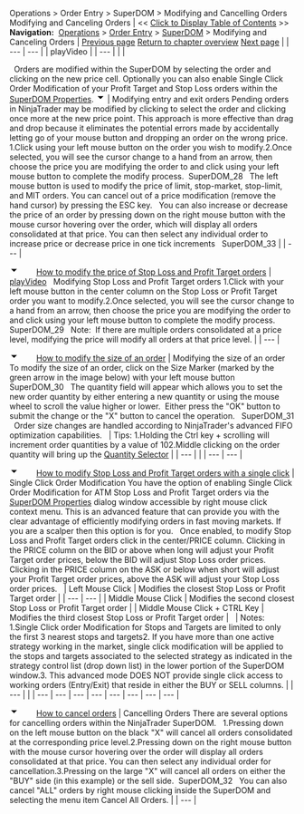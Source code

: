 ﻿
Operations > Order Entry > SuperDOM > Modifying and Cancelling Orders
Modifying and Canceling Orders
| << [Click to Display Table of Contents](modifying_and_cancelling_orders_superdom.md) >> **Navigation:**     [Operations](operations.md) > [Order Entry](order_entry.md) > [SuperDOM](superdom.md) > Modifying and Canceling Orders | [Previous page](submitting_orders_superdom.md) [Return to chapter overview](superdom.md) [Next page](managing_positions_superdom.md) |
| --- | --- |
| playVideo |
| --- |
|  |

 
Orders are modified within the SuperDOM by selecting the order and clicking on the new price cell. Optionally you can also enable Single Click Order Modification of your Profit Target and Stop Loss orders within the [SuperDOM Properties](properties_superdom.md).
![tog_minus](tog_minus.gif)
| Modifying entry and exit orders Pending orders in NinjaTrader may be modified by clicking to select the order and clicking once more at the new price point. This approach is more effective than drag and drop because it eliminates the potential errors made by accidentally letting go of your mouse button and dropping an order on the wrong price. 1.Click using your left mouse button on the order you wish to modify.2.Once selected, you will see the cursor change to a hand from an arrow, then choose the price you are modifying the order to and click using your left mouse button to complete the modify process.  SuperDOM_28   The left mouse button is used to modify the price of limit, stop-market, stop-limit, and MIT orders. You can cancel out of a price modification (remove the hand cursor) by pressing the ESC key.   You can also increase or decrease the price of an order by pressing down on the right mouse button with the mouse cursor hovering over the order, which will display all orders consolidated at that price. You can then select any individual order to increase price or decrease price in one tick increments   SuperDOM_33 |
| --- |

![tog_minus](tog_minus.gif)        [How to modify the price of Stop Loss and Profit Target orders](javascript:HMToggle('toggle','HowToModifyThePriceOfStopLossAndProfitTargetOrders','HowToModifyThePriceOfStopLossAndProfitTargetOrders_ICON'))
| [playVideo](http://www.ninjatrader.com/support/movies/nt7/helpGuide/operations/orderEntry/superDOM/modifyingStopLossAndProfitTargetOrders/Modifying-Stop-Loss-And-Profit-Target-Orders.md)   Modifying Stop Loss and Profit Target orders 1.Click with your left mouse button in the center column on the Stop Loss or Profit Target order you want to modify.2.Once selected, you will see the cursor change to a hand from an arrow, then choose the price you are modifying the order to and click using your left mouse button to complete the modify process.  SuperDOM_29   Note:  If there are multiple orders consolidated at a price level, modifying the price will modify all orders at that price level. |
| --- |

![tog_minus](tog_minus.gif)        [How to modify the size of an order](javascript:HMToggle('toggle','HowToModifyTheSizeOfAnOrder','HowToModifyTheSizeOfAnOrder_ICON'))
| Modifying the size of an order To modify the size of an order, click on the Size Marker (marked by the green arrow in the image below) with your left mouse button    SuperDOM_30   The quantity field will appear which allows you to set the new order quantity by either entering a new quantity or using the mouse wheel to scroll the value higher or lower.  Either press the "OK" button to submit the change or the "X" button to cancel the operation.    SuperDOM_31   Order size changes are handled according to NinjaTrader's advanced FIFO optimization capabilities.     | Tips: 1.Holding the Ctrl key + scrolling will increment order quantities by a value of 102.Middle clicking on the order quantity will bring up the [Quantity Selector](quantity_selector.md) | | --- | |
| --- | --- |

![tog_minus](tog_minus.gif)        [How to modify Stop Loss and Profit Target orders with a single click](javascript:HMToggle('toggle','HowToModifyStopLossAndProfitTargetOrdersWithASingleClick','HowToModifyStopLossAndProfitTargetOrdersWithASingleClick_ICON'))
| Single Click Order Modification You have the option of enabling Single Click Order Modification for ATM Stop Loss and Profit Target orders via the [SuperDOM Properties](properties_superdom.md) dialog window accessible by right mouse click context menu. This is an advanced feature that can provide you with the clear advantage of efficiently modifying orders in fast moving markets. If you are a scalper then this option is for you.   Once enabled, to modify Stop Loss and Profit Target orders click in the center/PRICE column. Clicking in the PRICE column on the BID or above when long will adjust your Profit Target order prices, below the BID will adjust Stop Loss order prices. Clicking in the PRICE column on the ASK or below when short will adjust your Profit Target order prices, above the ASK will adjust your Stop Loss order prices.     | Left Mouse Click | Modifies the closest Stop Loss or Profit Target order | | --- | --- | | Middle Mouse Click | Modifies the second closest Stop Loss or Profit Target order | | Middle Mouse Click + CTRL Key | Modifies the third closest Stop Loss or Profit Target order |        | Notes: 1.Single Click order Modification for Stops and Targets are limited to only the first 3 nearest stops and targets2. If you have more than one active strategy working in the market, single click modification will be applied to the stops and targets associated to the selected strategy as indicated in the strategy control list (drop down list) in the lower portion of the SuperDOM window.3. This advanced mode DOES NOT provide single click access to working orders (Entry/Exit) that reside in either the BUY or SELL columns. | | --- | |
| --- | --- | --- | --- | --- | --- | --- | --- |

![tog_minus](tog_minus.gif)        [How to cancel orders](javascript:HMToggle('toggle','HowToCancelOrders','HowToCancelOrders_ICON'))
| Cancelling Orders There are several options for cancelling orders within the NinjaTrader SuperDOM.    1.Pressing down on the left mouse button on the black "X" will cancel all orders consolidated at the corresponding price level.2.Pressing down on the right mouse button with the mouse cursor hovering over the order will display all orders consolidated at that price. You can then select any individual order for cancellation.3.Pressing on the large "X" will cancel all orders on either the "BUY" side (in this example) or the sell side.  SuperDOM_32   You can also cancel "ALL" orders by right mouse clicking inside the SuperDOM and selecting the menu item Cancel All Orders. |
| --- |

